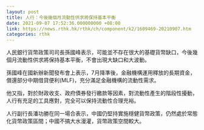 ```yaml
---
layout: post
title: 人行：今後幾個月流動性供求將保持基本平衡
date: 2021-09-07 17:52:36.000000000 +08:00
link: https://news.rthk.hk/rthk/ch/component/k2/1609469-20210907.htm
categories: rthk
---
```


人民銀行貨幣政策司司長孫國峰表示，可能並不存在很大的基礎貨幣缺口，今後幾個月流動性供求將保持基本平衡，不會出現大缺口和大波動。

孫國峰在國新辦新聞發布會上表示，7月降準後，金融機構運用釋放的長期資金，償還部分中期借貸便利(MLF)，充分滿足金融機構的流動性需求。

他又指，對於財政收支、政府債券發行繳款等因素，對流動性產生的階段性擾動，人行有充足的工具應對，完全可以保持流動性合理充裕。

人行副行長潘功勝在同一場合表示，中國仍堅持實施穩健貨幣政策，仍然處於常態化貨幣政策區間；中國不搞大水漫灌，貨幣政策空間較大。
